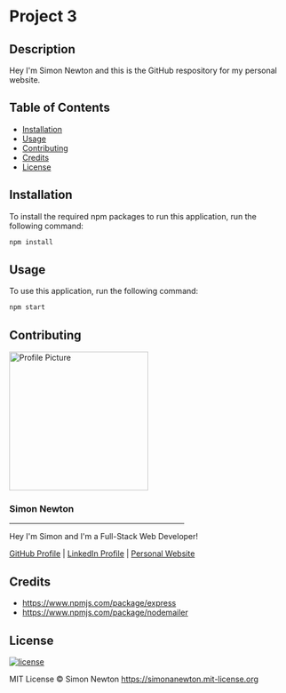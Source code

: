 # Project 3

## Description

Hey I'm Simon Newton and this is the GitHub respository for my personal website.

## Table of Contents

* [Installation](#installation)
* [Usage](#usage)
* [Contributing](#contributing)
* [Credits](#credits)
* [License](#license)

## Installation

To install the required npm packages to run this application, run the following command:
```sh
npm install
```

## Usage

To use this application, run the following command:
```sh
npm start
```

## Contributing

<img src="./public/assets/images/profile-pic-circle.png" alt="Profile Picture" width=250/>
<h3><b>Simon Newton</b></h3>
<hr align=left width=315 />
<p>Hey I'm Simon and I'm a Full-Stack Web Developer!</p>
<a href="https://github.com/simonanewton" target="_blank">GitHub Profile</a> | <a href="https://www.linkedin.com/in/simon-newton-2a7440129/" target="_blank">LinkedIn Profile</a> | <a href="https://simonanewton.herokuapp.com/" target="_blank">Personal Website</a>

## Credits

* https://www.npmjs.com/package/express
* https://www.npmjs.com/package/nodemailer

## License

[![license](https://img.shields.io/badge/license-MIT-green)](https://simonanewton.mit-license.org)

MIT License &copy; Simon Newton <https://simonanewton.mit-license.org>
